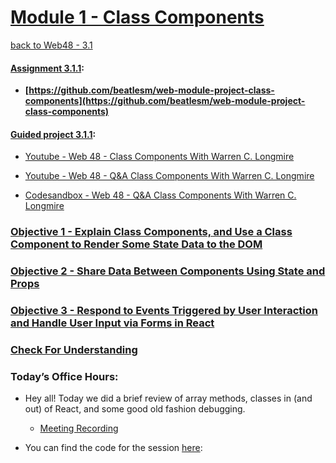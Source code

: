 # [Module 1 - Class Components](https://github.com/beatlesm/web/tree/main/3.1/Module311)

[back to Web48 - 3.1](../README.md)

#### [Assignment 3.1.1](./Assign311/README.md):

-   **[https://github.com/beatlesm/web-module-project-class-components](https://github.com/beatlesm/web-module-project-class-components)**
   
#### [Guided project 3.1.1](./Guided311):

-   [Youtube - Web 48 - Class Components With Warren C. Longmire](https://www.youtube.com/watch?v=Nc4-l2NrOD4)

-   [Youtube - Web 48 - Q&A Class Components With Warren C. Longmire](https://lambdaschool.zoom.us/rec/play/Y3WNsPH8zlLr7n3N0lJoU887F6dux2sZKMGcyz_WSYn6tWnmpFiG3qNv2gmNsNE7V5GfD1Nr7LfMgPbk.BnyCSeNumVJMOV8o?continueMode=true&_x_zm_rtaid=yuY0tWgKQVKBiXm-A_2H8A.1635258407149.7a4195056996b57140d3a7cd4cad2f76&_x_zm_rhtaid=266)

-   [Codesandbox - Web 48 - Q&A Class Components With Warren C. Longmire ](https://codesandbox.io/s/quiet-mountain-08rxn?file=/src/App.js) 

### [Objective 1 - Explain Class Components, and Use a Class Component to Render Some State Data to the DOM](./Objects/Object_1.md)



### [Objective 2 - Share Data Between Components Using State and Props](./Objects/Object_2.md)



### [Objective 3 - Respond to Events Triggered by User Interaction and Handle User Input via Forms in React](./Objects/Object_3.md)


### [Check For Understanding](./Objects/Understanding.md)


### Today’s Office Hours:

-	Hey all! Today we did a brief review of array methods, classes in (and out) of React, and some good old fashion debugging.

	-	[Meeting Recording](https://lambdaschool.zoom.us/rec/share/y--FjsRZE6gICVZnuU3zDLIDCz_qbYUg_H0w1zTboroyYtCWPP038AKnUK73Ztac.tkS4VgMxQPMh8uB_)

-	You can find the code for the session [here](https://codesandbox.io/s/quiet-mountain-08rxn?file=/src/App.js):


### 


